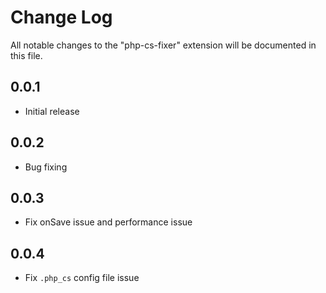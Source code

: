 # Change Log

All notable changes to the "php-cs-fixer" extension will be documented in this file.

## 0.0.1

- Initial release

## 0.0.2

- Bug fixing

## 0.0.3

- Fix onSave issue and performance issue

## 0.0.4

- Fix `.php_cs` config file issue
